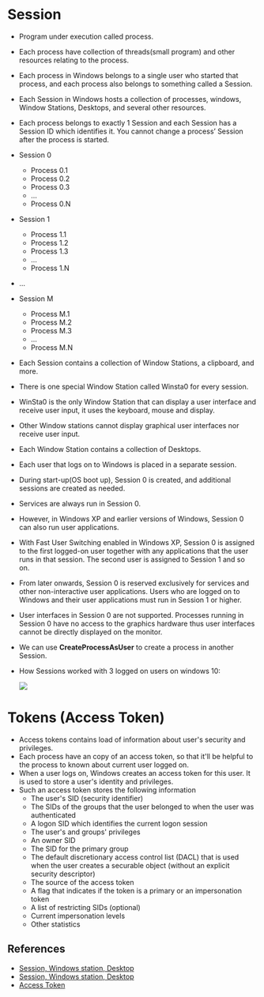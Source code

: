 # Session
- Program under execution called process.
- Each process have collection of threads(small program) and other resources relating to the process.
- Each process in Windows belongs to a single user who started that process, and each process also belongs to something called a Session.
- Each Session in Windows hosts a collection of processes, windows, Window Stations, Desktops, and several other resources.
- Each process belongs to exactly 1 Session and each Session has a Session ID which identifies it. You cannot change a process’ Session after the process is started.
- Session 0
    - Process 0.1
    - Process 0.2
    - Process 0.3
    - …
    - Process 0.N
- Session 1
    - Process 1.1
    - Process 1.2
    - Process 1.3
    - …
    - Process 1.N
- …
- Session M
    - Process M.1
    - Process M.2
    - Process M.3
    - …
    - Process M.N

- Each Session contains a collection of Window Stations, a clipboard, and more.
- There is one special Window Station called Winsta0 for every session. 
- WinSta0 is the only Window Station that can display a user interface and receive user input, it uses the keyboard, mouse and display. 
- Other Window stations cannot display graphical user interfaces nor receive user input.
- Each Window Station contains a collection of Desktops.
- Each user that logs on to Windows is placed in a separate session.
- During start-up(OS boot up), Session 0 is created, and additional sessions are created as needed. 
- Services are always run in Session 0.
- However, in Windows XP and earlier versions of Windows, Session 0 can also run user applications.
- With Fast User Switching enabled in Windows XP, Session 0 is assigned to the first logged-on user together with any applications that the user runs in that session. The second user is assigned to Session 1 and so on.
- From later onwards, Session 0 is reserved exclusively for services and other non-interactive user applications. Users who are logged on to Windows and their user applications must run in Session 1 or higher.
- User interfaces in Session 0 are not supported. Processes running in Session 0 have no access to the graphics hardware thus user interfaces cannot be directly displayed on the monitor.
- We can use **CreateProcessAsUser** to create a process in another Session.
- How Sessions worked with 3 logged on users on windows 10:

    ![](https://brianbondy.com/static/img/PostVistaSessions.png)

# Tokens (Access Token)
- Access tokens contains load of information about user's security and privileges.
- Each process have an copy of an access token, so that it'll be helpful to the process to known about current user logged on.
- When a user logs on, Windows creates an access token for this user. It is used to store a user's identity and privileges.
- Such an access token stores the following information
    - The user's SID (security identifier)
    - The SIDs of the groups that the user belonged to when the user was authenticated
    - A logon SID which identifies the current logon session
    - The user's and groups' privileges
    - An owner SID
    - The SID for the primary group
    - The default discretionary access control list (DACL) that is used when the user creates a securable object (without an explicit security descriptor)
    - The source of the access token
    - A flag that indicates if the token is a primary or an impersonation token
    - A list of restricting SIDs (optional)
    - Current impersonation levels
    - Other statistics

## References
- [Session, Windows station, Desktop](https://brianbondy.com/blog/100/understanding-windows-at-a-deeper-level-sessions-window-stations-and-desktops)
- [Session, Windows station, Desktop](https://techcommunity.microsoft.com/t5/ask-the-performance-team/sessions-desktops-and-windows-stations/ba-p/372473)
- [Access Token](https://docs.microsoft.com/en-us/windows/win32/secauthz/access-tokens)
